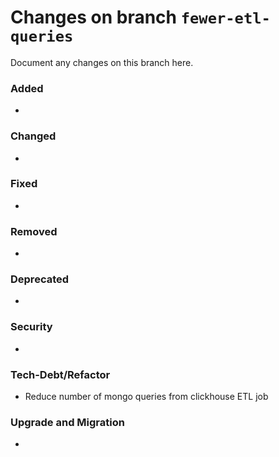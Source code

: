 # Changes on branch `fewer-etl-queries`
Document any changes on this branch here.
### Added
- 

### Changed
- 

### Fixed
- 

### Removed
- 

### Deprecated
- 

### Security
- 

### Tech-Debt/Refactor
- Reduce number of mongo queries from clickhouse ETL job 

### Upgrade and Migration
- 

